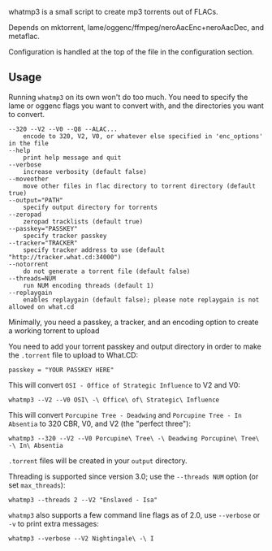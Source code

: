 whatmp3 is a small script to create mp3 torrents out of FLACs.

Depends on mktorrent, lame/oggenc/ffmpeg/neroAacEnc+neroAacDec, and metaflac.

Configuration is handled at the top of the file in the configuration section.

Usage
-----
Running `whatmp3` on its own won't do too much. You need to specify the lame or oggenc flags you want to convert with, and the directories you want to convert.

	--320 --V2 --V0 --Q8 --ALAC...
		encode to 320, V2, V0, or whatever else specified in 'enc_options' in the file
	--help
		print help message and quit
	--verbose
		increase verbosity (default false)
	--moveother
		move other files in flac directory to torrent directory (default true)
	--output="PATH"
		specify output directory for torrents
	--zeropad
		zeropad tracklists (default true)
	--passkey="PASSKEY"
		specify tracker passkey
	--tracker="TRACKER"
		specify tracker address to use (default "http://tracker.what.cd:34000")
	--notorrent
		do not generate a torrent file (default false)
	--threads=NUM
		run NUM encoding threads (default 1)
	--replaygain
		enables replaygain (default false); please note replaygain is not allowed on what.cd
	
Minimally, you need a passkey, a tracker, and an encoding option to create a 
working torrent to upload

You need to add your torrent passkey and output directory in order to make the `.torrent` file to upload to What.CD:

	passkey = "YOUR PASSKEY HERE"

This will convert `OSI - Office of Strategic Influence` to V2 and V0:

	whatmp3 --V2 --V0 OSI\ -\ Office\ of\ Strategic\ Influence

This will convert `Porcupine Tree - Deadwing` and `Porcupine Tree - In Absentia` to 320 CBR, V0, and V2 (the "perfect three"):

	whatmp3 --320 --V2 --V0 Porcupine\ Tree\ -\ Deadwing Porcupine\ Tree\ -\ In\ Absentia

`.torrent` files will be created in your `output` directory.

Threading is supported since version 3.0; use the `--threads NUM` option (or set `max_threads`):

	whatmp3 --threads 2 --V2 "Enslaved - Isa"

`whatmp3` also supports a few command line flags as of 2.0, use `--verbose` or `-v` to print extra messages:
	
	whatmp3 --verbose --V2 Nightingale\ -\ I
